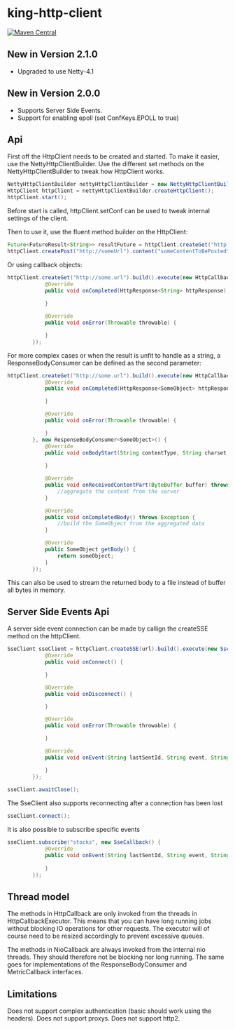 # king-http-client

[![Maven Central](https://maven-badges.herokuapp.com/maven-central/com.king.king-http-client/king-http-client/badge.svg)](https://maven-badges.herokuapp.com/maven-central/com.king.king-http-client/king-http-client)

## New in Version 2.1.0
 * Upgraded to use Netty-4.1
 
## New in Version 2.0.0
 * Supports Server Side Events.
 * Support for enabling epoll (set ConfKeys.EPOLL to true)


## Api

First off the HttpClient needs to be created and started.
To make it easier, use the NettyHttpClientBuilder.
Use the different set methods on the NettyHttpClientBuilder to tweak how HttpClient works.

```java
NettyHttpClientBuilder nettyHttpClientBuilder = new NettyHttpClientBuilder();
HttpClient httpClient = nettyHttpClientBuilder.createHttpClient();
httpClient.start();
```

Before start is called, httpClient.setConf can be used to tweak internal settings of the client.

Then to use it, use the fluent method builder on the HttpClient:

```java
Future<FutureResult<String>> resultFuture = httpClient.createGet("http://some.url").build().execute();
httpClient.createPost("http://someUrl").content("someContentToBePosted".getBytes()).withQueryParameter("param1", "value1").withHeader("header1", "headerValue1").build().execute();
```

Or using callback objects:

```java
httpClient.createGet("http://some.url").build().execute(new HttpCallback<String>() {
			@Override
			public void onCompleted(HttpResponse<String> httpResponse) {
				
			}

			@Override
			public void onError(Throwable throwable) {

			}
		});
```


For more complex cases or when the result is unfit to handle as a string, a ResponseBodyConsumer can be defined as the second parameter:

```java
httpClient.createGet("http://some.url").build().execute(new HttpCallback<SomeObject>() {
			@Override
			public void onCompleted(HttpResponse<SomeObject> httpResponse) {

			}

			@Override
			public void onError(Throwable throwable) {

			}
		}, new ResponseBodyConsumer<SomeObject>() {
			@Override
			public void onBodyStart(String contentType, String charset, long contentLength) throws Exception {
				
			}

			@Override
			public void onReceivedContentPart(ByteBuffer buffer) throws Exception {
				//aggregate the content from the server
			}

			@Override
			public void onCompletedBody() throws Exception {
				//build the SomeObject from the aggregated data
			}

			@Override
			public SomeObject getBody() {
				return someObject;
			}
		});
```
This can also be used to stream the returned body to a file instead of buffer all bytes in memory.


## Server Side Events Api
A server side event connection can be made by callign the createSSE method on the httpClient.
```java
SseClient sseClient = httpClient.createSSE(url).build().execute(new SseExecutionCallback() {
			@Override
			public void onConnect() {

			}

			@Override
			public void onDisconnect() {

			}

			@Override
			public void onError(Throwable throwable) {

			}

			@Override
			public void onEvent(String lastSentId, String event, String data) {

			}
		});
		
sseClient.awaitClose();

```
The SseClient also supports reconnecting after a connection has been lost
```java
sseClient.connect();
```
It is also possible to subscribe specific events
```java
sseClient.subscribe("stocks", new SseCallback() {
			@Override
			public void onEvent(String lastSentId, String event, String data) {
				
			}
		});
```


## Thread model

The methods in HttpCallback are only invoked from the threads in HttpCallbackExecutor.
This means that you can have long running jobs without blocking IO operations for other requests. The executor will of course
need to be resized accordingly to prevent excessive queues.  

The methods in NioCallback are always invoked from the internal nio threads. They should therefore not be blocking nor long running. 
The same goes for implementations of the ResponseBodyConsumer and MetricCallback interfaces.


## Limitations
Does not support complex authentication (basic should work using the headers). Does not support proxys. Does not support http2.
